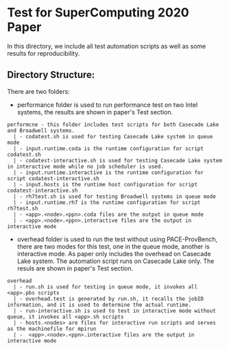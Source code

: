 # Test for SuperComputing 2020 Paper
In this directory, we include all test automation scripts as well as some results for reproducibility. 

## Directory Structure:
There are two folders:
- performance folder is used to run performance test on two Intel systems, the results are shown in paper's Test section. 
```
performcne - this folder includes test scripts for both Casecade Lake and Broadwell systems. 
  | - codatest.sh is used for testing Casecade Lake system in queue mode 
  | - input.runtime.coda is the runtime configuration for script codatest.sh
  | - codatest-interactive.sh is used for testing Casecade Lake system in interactive mode while no job scheduler is used.
  | - input.runtime.interactive is the runtime configuration for script codatest-interactive.sh
  | - input.hosts is the runtime host configuration for script codatest-interactive.sh
  | - rh7test.sh is used for testing Broadwell systems in queue mode  
  | - input.runtime.rh7 is the runtime configuration for script rh7test.sh
  | - <app>.<node>.<ppn>.coda files are the output in queue mode
  | - <app>.<node>.<ppn>.interactive files are the output in interactive mode
```

- overhead folder is used to run the test without using PACE-ProvBench, there are two modes for this test, 
one in the queue mode, another is interactive mode. As paper only includes the overhead on Casecade Lake system. 
The automation script runs on Casecade Lake only. The resuls are shown in paper's Test section. 
```
overhead 
  | - run.sh is used for testing in queue mode, it invokes all <app>.pbs scripts
  | - overhead.test is generated by run.sh, it recalls the jobID information, and it is used to determine the actual runtime.
  | - run-interactive.sh is used to test in interactive mode without queue, it invokes all <app>.sh scripts
  | - hosts.<nodes> are files for interactive run scripts and serves as the machinefile for mpirun
  | -  <app>.<node>.<ppn>.interactive files are the output in interactive mode
```
